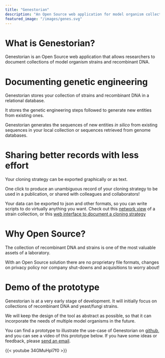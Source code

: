 ```yaml
---
title: "Genestorian"
description: "An Open Source web application for model organism collections"
featured_image: "/images/genes.svg"
---
```

# What is Genestorian?

Genestorian is an Open Source web application that allows researchers to document collections of model organism strains and recombinant DNA.

# Documenting genetic engineering

Genestorian stores your collection of strains and recombinant DNA in a relational database.

It stores the genetic engineering steps followed to generate new entities from existing ones.

Genestorian generates the sequences of new entities _in silico_ from existing sequences in your local collection or sequences retrieved from genome databases.

# Sharing better records with less effort

Your cloning strategy can be exported graphically or as text.

One click to produce an unambiguous record of your cloning strategy to be used in a publication, or shared with colleagues and collaborators!

Your data can be exported to json and other formats, so you can write scripts to do virtually anything you want. Check out this [network view](/html/network/index.html) of a strain collection, or this [web interface to document a cloning strategy](/html/web_interface/index.html)

# Why Open Source?

The collection of recombinant DNA and strains is one of the most valuable assets of a laboratory.

With an Open Source solution there are no proprietary file formats, changes on privacy policy nor company shut-downs and acquisitions to worry about!

# Demo of the prototype

Genestorian is at a very early stage of development. It will initially focus on collections of recombinant DNA and yeast/fungi strains.

We will keep the design of the tool as abstract as possible, so that it can incorporate the needs of multiple model organisms in the future.

You can find a prototype to illustrate the use-case of Genestorian on [github](https://github.com/manulera/YeastDatabase), and you can see a video of this prototype below. If you have some ideas or feedback, please [send an email](mailto:genestorian@gmail.com).

{{< youtube 34GMuHpl7f0 >}}
